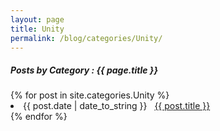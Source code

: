 ```yaml
---
layout: page
title: Unity
permalink: /blog/categories/Unity/
---
```

<!-- Unity logo by https://commons.wikimedia.org/wiki/File:Unity_Technologies_logo.svg -->
<h5> Posts by Category : {{ page.title }} </h5>

<div class="card">
{% for post in site.categories.Unity %}
 <li class="category-posts"><span>{{ post.date | date_to_string }}</span> &nbsp; <a href="{{ post.url }}">{{ post.title }}</a></li>
{% endfor %}
</div>
